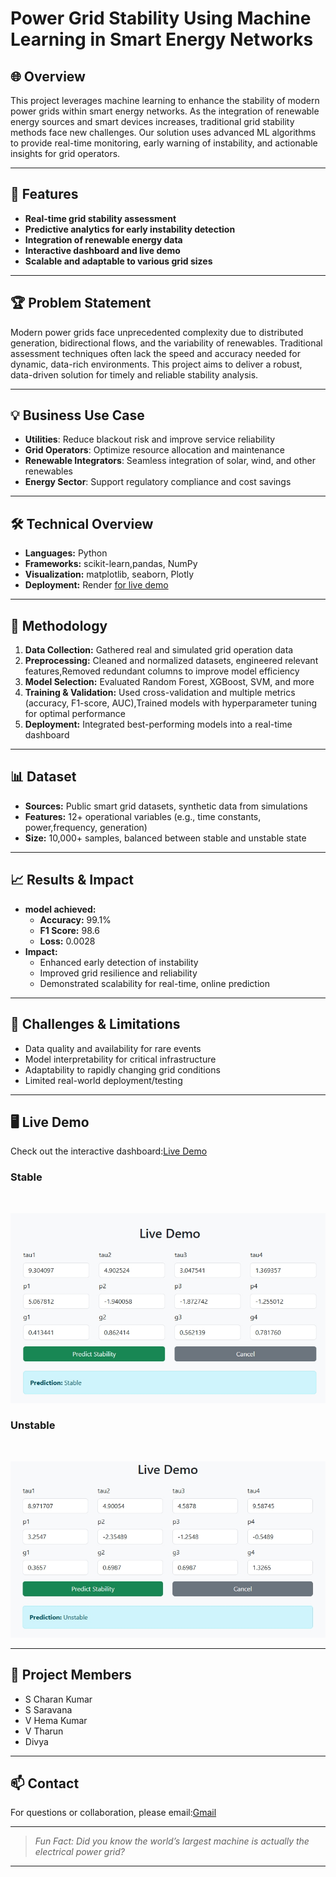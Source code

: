 # Power Grid Stability Using Machine Learning in Smart Energy Networks

## 🌐 Overview

This project leverages machine learning to enhance the stability of modern power grids within smart energy networks. As the integration of renewable energy sources and smart devices increases, traditional grid stability methods face new challenges. Our solution uses advanced ML algorithms to provide real-time monitoring, early warning of instability, and actionable insights for grid operators.

---

## 🚀 Features

- **Real-time grid stability assessment**
- **Predictive analytics for early instability detection**
- **Integration of renewable energy data**
- **Interactive dashboard and live demo**
- **Scalable and adaptable to various grid sizes**

---

## 🏆 Problem Statement

Modern power grids face unprecedented complexity due to distributed generation, bidirectional flows, and the variability of renewables. Traditional assessment techniques often lack the speed and accuracy needed for dynamic, data-rich environments. This project aims to deliver a robust, data-driven solution for timely and reliable stability analysis.

---

## 💡 Business Use Case

- **Utilities**: Reduce blackout risk and improve service reliability
- **Grid Operators**: Optimize resource allocation and maintenance
- **Renewable Integrators**: Seamless integration of solar, wind, and other renewables
- **Energy Sector**: Support regulatory compliance and cost savings

---

## 🛠️ Technical Overview

- **Languages:** Python
- **Frameworks:** scikit-learn,pandas, NumPy
- **Visualization:** matplotlib, seaborn, Plotly
- **Deployment:** Render [for live demo](https://project-r0ym.onrender.com/)

---

## 🔬 Methodology

1. **Data Collection:** Gathered real and simulated grid operation data
2. **Preprocessing:** Cleaned and normalized datasets, engineered relevant features,Removed redundant columns to improve model efficiency
3. **Model Selection:** Evaluated Random Forest, XGBoost, SVM, and more
4. **Training & Validation:** Used cross-validation and multiple metrics (accuracy, F1-score, AUC),Trained models with hyperparameter tuning for optimal performance
5. **Deployment:** Integrated best-performing models into a real-time dashboard

---

## 📊 Dataset

- **Sources:** Public smart grid datasets, synthetic data from simulations
- **Features:** 12+ operational variables (e.g., time constants, power,frequency, generation)
- **Size:** 10,000+ samples, balanced between stable and unstable state

---

## 📈 Results & Impact

- **model achieved:**  
  - **Accuracy:** 99.1%  
  - **F1 Score:** 98.6  
  - **Loss:** 0.0028
- **Impact:**  
  - Enhanced early detection of instability  
  - Improved grid resilience and reliability  
  - Demonstrated scalability for real-time, online prediction

---

## 🧩 Challenges & Limitations

- Data quality and availability for rare events
- Model interpretability for critical infrastructure
- Adaptability to rapidly changing grid conditions
- Limited real-world deployment/testing

---

## 🖥️ Live Demo

Check out the interactive dashboard:[Live Demo](https://project-r0ym.onrender.com/)

<h3>Stable</h3> <br>

![Stable](static/image/outputStb.jpeg) 

<h3>Unstable</h3> <br>

![Unstable](static/image/output.jpeg)


---

## 👥 Project Members

- S Charan Kumar
- S Saravana
- V Hema Kumar
- V Tharun
- Divya
  

---

## 📫 Contact

For questions or collaboration, please email:[Gmail](mailto:Saravanars43@gmail.com)

---

> *Fun Fact: Did you know the world’s largest machine is actually the electrical power grid?*

---

